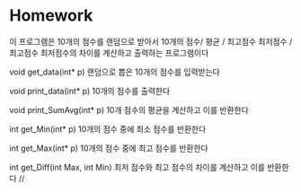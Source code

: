 # Homework
이 프로그램은 10개의 점수를 랜덤으로 받아서 
10개의 점수/ 평균 / 최고점수 최저점수 / 최고점수 최저점수의 차이를 계산하고 출력하는 프로그램이다

void get_data(int* p)
랜덤으로 뽑은 10개의 점수를 입력받는다

void print_data(int* p)
10개의 점수를 출력한다

void print_SumAvg(int* p)
10개 점수의 평균을 계산하고 이를 반환한다

int get_Min(int* p)
10개의 점수 중에 최소 점수를 반환한다

int get_Max(int* p)
10개의 점수 중에 최고 점수를 반환한다

int get_Diff(int Max, int Min)
최저 점수와 최고 점수의 차이를 계산하고 이를 반환한다
//

